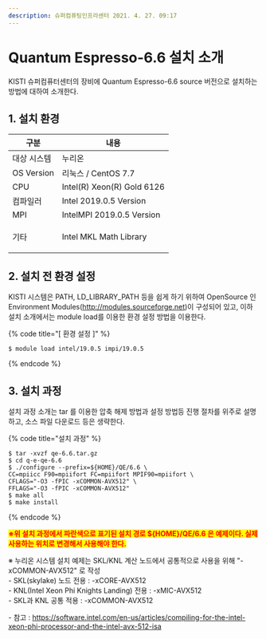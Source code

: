 ```yaml
---
description: 슈퍼컴퓨팅인프라센터 2021. 4. 27. 09:17
---
```


# Quantum Espresso-6.6 설치 소개

KISTI 슈퍼컴퓨터센터의 장비에 Quantum Espresso-6.6 source 버전으로 설치하는 방법에 대하여 소개한다.

## **1. 설치 환경**

|   구분           | 내용                         |
| -------------- | -------------------------- |
|  대상 시스템        | 누리온                        |
|  OS Version    | 리눅스 / CentOS 7.7           |
|  CPU           | Intel(R) Xeon(R) Gold 6126 |
|  컴파일러          | Intel 2019.0.5 Version     |
|  MPI           | IntelMPI 2019.0.5 Version  |
| <p> 기타<br></p> | Intel MKL Math Library     |

## **2. 설치 전 환경 설정**

KISTI 시스템은 PATH, LD\_LIBRARY\_PATH 등을 쉽게 하기 위하여 OpenSource 인 Environment Modules(http://modules.sourceforge.net)이 구성되어 있고, 이하 설치 소개에서는 module load를 이용한 환경 설정 방법을 이용한다.

{% code title="[ 환경 설정 ]" %}
```
$ module load intel/19.0.5 impi/19.0.5
```
{% endcode %}

## **3. 설치 과정**

&#x20;설치 과정 소개는 tar 를 이용한 압축 해제 방법과 설정 방법등 진행 절차를 위주로 설명하고, 소스 파일 다운로드 등은 생략한다. &#x20;

{% code title="설치 과정" %}
```
$ tar -xvzf qe-6.6.tar.gz
$ cd q-e-qe-6.6
$ ./configure --prefix=${HOME}/QE/6.6 \
CC=mpiicc F90=mpiifort FC=mpiifort MPIF90=mpiifort \
CFLAGS="-O3 -fPIC -xCOMMON-AVX512" \
FFLAGS="-O3 -fPIC -xCOMMON-AVX512"  
$ make all
$ make install
```
{% endcode %}

<mark style="color:red;">**※위 설치 과정에서 파란색으로 표기된 설치 경로 ${HOME}/QE/6.6 은 예제이다. 실제 사용하는 위치로 변경해서 사용해야 한다.**</mark>

&#x20;

※  누리온 시스템 설치 예제는 SKL/KNL 계산 노드에서 공통적으로 사용을 위해 "-xCOMMON-AVX512" 로 작성\
\- SKL(skylake) 노드 전용 : -xCORE-AVX512\
\- KNL(Intel Xeon Phi Knights Landing) 전용 : -xMIC-AVX512\
\- SKL과 KNL 공통 적용 : -xCOMMON-AVX512

\- 참고 : https://software.intel.com/en-us/articles/compiling-for-the-intel-xeon-phi-processor-and-the-intel-avx-512-isa

